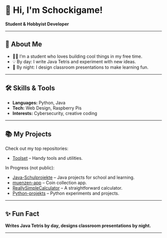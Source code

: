 <!--
**Schockigame/Schockigame** is a ✨ _special_ ✨ repository because its `README.md` (this file) appears on your GitHub profile.

Here are some ideas to get you started:

- 🔭 I’m currently working on ...
- 🌱 I’m currently learning ...
- 👯 I’m looking to collaborate on ...
- 🤔 I’m looking for help with ...
- 💬 Ask me about ...
- 📫 How to reach me: ...
- 😄 Pronouns: ...
- ⚡ Fun fact: ...
-->
# 👋 Hi, I'm Schockigame!

**Student & Hobbyist Developer**

---

## 🚀 About Me
- 👨‍💻 I’m a student who loves building cool things in my free time.
- 💡 By day: I write Java Tetris and experiment with new ideas.
- 🎨 By night: I design classroom presentations to make learning fun.

---

## 🛠️ Skills & Tools

- **Languages:** Python, Java
- **Tech:** Web Design, Raspberry Pis
- **Interests:** Cybersecurity, creative coding

---

## 📚 My Projects

Check out my top repositories:
- [Toolset](https://github.com/Schockigame/Toolset) – Handy tools and utilities.

In Progress (not public):
- [Java-Schulprojekte](https://github.com/Schockigame/Java-Schulprojekte) – Java projects for school and learning.
- [muenzen-app](https://github.com/Schockigame/muenzen-app) – Coin collection app.
- [ReallySimpleCalculator](https://github.com/Schockigame/ReallySimpleCalculator) – A straightforward calculator.
- [Python-projekts](https://github.com/Schockigame/Python-projekts) – Python experiments and projects.

---

## ✨ Fun Fact

**Writes Java Tetris by day, designs classroom presentations by night.**

---

<!--
Want to connect, collaborate, or chat about code? Just drop a message via GitHub!
-->
